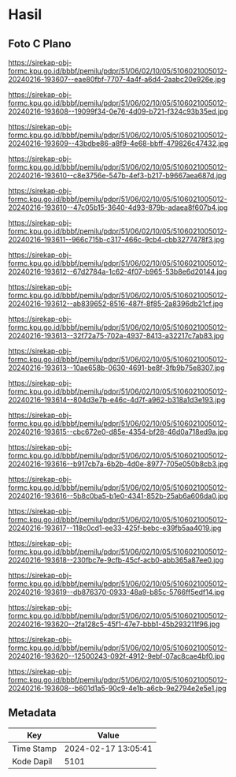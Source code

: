 # Hasil

## Foto C Plano

https://sirekap-obj-formc.kpu.go.id/bbbf/pemilu/pdpr/51/06/02/10/05/5106021005012-20240216-193607--eae80fbf-7707-4a4f-a6d4-2aabc20e926e.jpg

https://sirekap-obj-formc.kpu.go.id/bbbf/pemilu/pdpr/51/06/02/10/05/5106021005012-20240216-193608--19099f34-0e76-4d09-b721-f324c93b35ed.jpg

https://sirekap-obj-formc.kpu.go.id/bbbf/pemilu/pdpr/51/06/02/10/05/5106021005012-20240216-193609--43bdbe86-a8f9-4e68-bbff-479826c47432.jpg

https://sirekap-obj-formc.kpu.go.id/bbbf/pemilu/pdpr/51/06/02/10/05/5106021005012-20240216-193610--c8e3756e-547b-4ef3-b217-b9667aea687d.jpg

https://sirekap-obj-formc.kpu.go.id/bbbf/pemilu/pdpr/51/06/02/10/05/5106021005012-20240216-193610--47c05b15-3640-4d93-879b-adaea8f607b4.jpg

https://sirekap-obj-formc.kpu.go.id/bbbf/pemilu/pdpr/51/06/02/10/05/5106021005012-20240216-193611--966c715b-c317-466c-9cb4-cbb3277478f3.jpg

https://sirekap-obj-formc.kpu.go.id/bbbf/pemilu/pdpr/51/06/02/10/05/5106021005012-20240216-193612--67d2784a-1c62-4f07-b965-53b8e6d20144.jpg

https://sirekap-obj-formc.kpu.go.id/bbbf/pemilu/pdpr/51/06/02/10/05/5106021005012-20240216-193612--ab839652-8516-487f-8f85-2a8396db21cf.jpg

https://sirekap-obj-formc.kpu.go.id/bbbf/pemilu/pdpr/51/06/02/10/05/5106021005012-20240216-193613--32f72a75-702a-4937-8413-a32217c7ab83.jpg

https://sirekap-obj-formc.kpu.go.id/bbbf/pemilu/pdpr/51/06/02/10/05/5106021005012-20240216-193613--10ae658b-0630-4691-be8f-3fb9b75e8307.jpg

https://sirekap-obj-formc.kpu.go.id/bbbf/pemilu/pdpr/51/06/02/10/05/5106021005012-20240216-193614--804d3e7b-e46c-4d7f-a962-b318a1d3e193.jpg

https://sirekap-obj-formc.kpu.go.id/bbbf/pemilu/pdpr/51/06/02/10/05/5106021005012-20240216-193615--cbc672e0-d85e-4354-bf28-46d0a718ed9a.jpg

https://sirekap-obj-formc.kpu.go.id/bbbf/pemilu/pdpr/51/06/02/10/05/5106021005012-20240216-193616--b917cb7a-6b2b-4d0e-8977-705e050b8cb3.jpg

https://sirekap-obj-formc.kpu.go.id/bbbf/pemilu/pdpr/51/06/02/10/05/5106021005012-20240216-193616--5b8c0ba5-b1e0-4341-852b-25ab6a606da0.jpg

https://sirekap-obj-formc.kpu.go.id/bbbf/pemilu/pdpr/51/06/02/10/05/5106021005012-20240216-193617--118c0cd1-ee33-425f-bebc-e39fb5aa4019.jpg

https://sirekap-obj-formc.kpu.go.id/bbbf/pemilu/pdpr/51/06/02/10/05/5106021005012-20240216-193618--230fbc7e-9cfb-45cf-acb0-abb365a87ee0.jpg

https://sirekap-obj-formc.kpu.go.id/bbbf/pemilu/pdpr/51/06/02/10/05/5106021005012-20240216-193619--db876370-0933-48a9-b85c-5766ff5edf14.jpg

https://sirekap-obj-formc.kpu.go.id/bbbf/pemilu/pdpr/51/06/02/10/05/5106021005012-20240216-193620--2fa128c5-45f1-47e7-bbb1-45b293211f96.jpg

https://sirekap-obj-formc.kpu.go.id/bbbf/pemilu/pdpr/51/06/02/10/05/5106021005012-20240216-193620--12500243-092f-4912-9ebf-07ac8cae4bf0.jpg

https://sirekap-obj-formc.kpu.go.id/bbbf/pemilu/pdpr/51/06/02/10/05/5106021005012-20240216-193608--b601d1a5-90c9-4e1b-a6cb-9e2794e2e5e1.jpg


## Metadata

| Key        | Value               |
| ---------- | ------------------- |
| Time Stamp | 2024-02-17 13:05:41 |
| Kode Dapil | 5101                |



